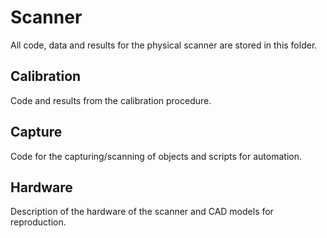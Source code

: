 # Scanner
All code, data and results for the physical scanner are stored in this folder.


## Calibration
Code and results from the calibration procedure.


## Capture
Code for the capturing/scanning of objects and scripts for automation.


## Hardware
Description of the hardware of the scanner and CAD models for reproduction.

